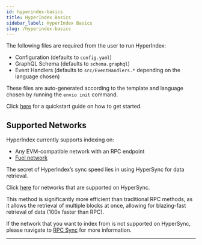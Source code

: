 ```yaml
---
id: hyperindex-basics
title: HyperIndex Basics
sidebar_label: HyperIndex Basics
slug: /hyperindex-basics
---
```


The following files are required from the user to run HyperIndex:

- Configuration (defaults to `config.yaml`)
- GraphQL Schema (defaults to `schema.graphql`)
- Event Handlers (defaults to `src/EventHandlers.*` depending on the language chosen)

These files are auto-generated according to the template and language chosen by running the `envio init` command.

Click [<ins>here</ins>](./getting-started.md) for a quickstart guide on how to get started.

## Supported Networks

HyperIndex currently supports indexing on:

- Any EVM-compatible network with an RPC endpoint
- [Fuel network](./fuel.md)

The secret of HyperIndex’s sync speed lies in using HyperSync for data retrieval.

Click [<ins>here</ins>](./hypersync.md) for networks that are supported on HyperSync.

This method is significantly more efficient than traditional RPC methods, as it allows the retrieval of multiple blocks at once, allowing for blazing-fast retrieval of data (100x faster than RPC).

If the network that you want to index from is not supported on HyperSync, please navigate to [RPC Sync](./rpc-sync.md) for more information.

---
